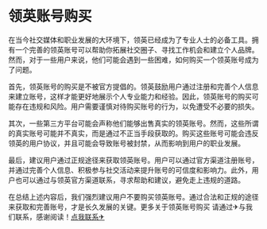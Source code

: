 # 领英账号购买

在当今社交媒体和职业发展的大环境下，领英已经成为了专业人士的必备工具。拥有一个完善的领英账号可以帮助你拓展社交圈子、寻找工作机会和建立个人品牌。然而，对于一些用户来说，他们可能会遇到一些困难，如何购买一个领英账号成为了问题。

首先，领英账号的购买是不被官方提倡的。领英鼓励用户通过注册和完善个人信息来建立账号，这样才能更好地展示个人专业能力和经验。因此，领英账号的购买可能存在违规和风险。用户需要谨慎对待购买账号的行为，以免遭受不必要的损失。

其次，一些第三方平台可能会声称他们能够出售真实的领英账号。然而，这些所谓的真实账号可能并不真实，而是通过不正当手段获取的。购买这些账号可能会违反领英的用户协议，并且可能会导致账号被封禁，从而影响到用户的职业发展。

最后，建议用户通过正规途径来获取领英账号。用户可以通过官方渠道注册账号，并通过完善个人信息、积极参与社交活动来提升账号的可信度和影响力。此外，用户也可以通过与领英官方渠道联系，寻求帮助和建议，避免走上违规的道路。

在总结上述内容后，我们强烈建议用户不要购买领英账号。通过合法和正规的途径来获取和完善账号，才是长久发展的关键。更多关于领英账号购买 请通过✈与我们联系，感谢阅读！[点我联系✈](https://vip.G208.com)